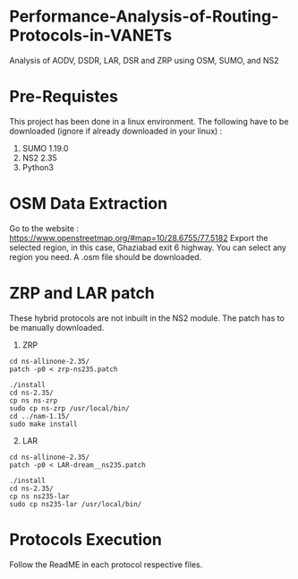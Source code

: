 # Performance-Analysis-of-Routing-Protocols-in-VANETs
Analysis of AODV, DSDR, LAR, DSR and ZRP using OSM, SUMO, and NS2

# Pre-Requistes 
This project has been done in a linux environment. 
The following have to be downloaded (ignore if already downloaded in your linux) :
  1) SUMO 1.19.0
  2) NS2 2.35
  3) Python3

# OSM Data Extraction
Go to the website : https://www.openstreetmap.org/#map=10/28.6755/77.5182
Export the selected region, in this case, Ghaziabad exit 6 highway. You can select any region you need.
A .osm file should be downloaded. 

# ZRP and LAR patch
These hybrid protocols are not inbuilt in the NS2 module. The patch has to be manually downloaded. 
1) ZRP
```
cd ns-allinone-2.35/
patch -p0 < zrp-ns235.patch
```
```
./install
cd ns-2.35/
cp ns ns-zrp
sudo cp ns-zrp /usr/local/bin/
cd ../nam-1.15/
sudo make install
```
2) LAR 
```
cd ns-allinone-2.35/
patch -p0 < LAR-dream__ns235.patch
```
```
./install
cd ns-2.35/
cp ns ns235-lar
sudo cp ns235-lar /usr/local/bin/
```

# Protocols Execution
Follow the ReadME in each protocol respective files.
   
